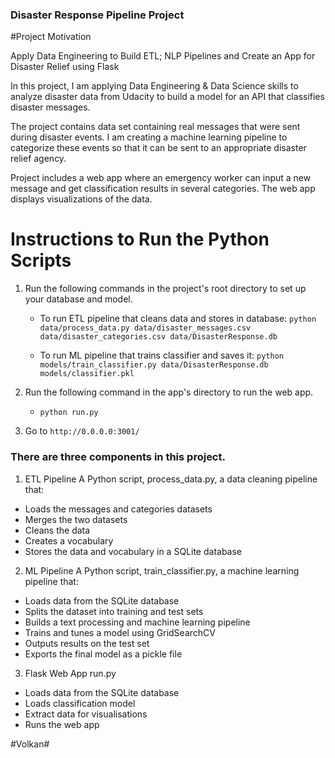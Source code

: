 ### Disaster Response Pipeline Project

#Project Motivation

Apply Data Engineering to Build ETL; NLP Pipelines and Create an App for Disaster Relief using Flask

In this project, I am applying Data Engineering & Data Science skills to analyze disaster data from Udacity to build a model for an API that classifies disaster messages.

The project contains data set containing real messages that were sent during disaster events.
I am creating a machine learning pipeline to categorize these events so that it can be sent to an appropriate disaster relief agency.

Project includes a web app where an emergency worker can input a new message and get classification results in several categories. The web app displays visualizations of the data.

# Instructions to Run the Python Scripts

1. Run the following commands in the project's root directory to set up your database and model.
	- To run ETL pipeline that cleans data and stores in database:
	`python data/process_data.py data/disaster_messages.csv data/disaster_categories.csv data/DisasterResponse.db`

	- To run ML pipeline that trains classifier and saves it:
	`python models/train_classifier.py data/DisasterResponse.db models/classifier.pkl`

2. Run the following command in the app's directory to run the web app.
	- 	`python run.py`

3. Go to `http://0.0.0.0:3001/`

### There are three components in this project.

1) ETL Pipeline
A Python script, process_data.py, a data cleaning pipeline that:

- Loads the messages and categories datasets
- Merges the two datasets
- Cleans the data
- Creates a vocabulary
- Stores the data and vocabulary in a SQLite database

2) ML Pipeline
A Python script, train_classifier.py, a machine learning pipeline that:

- Loads data from the SQLite database
- Splits the dataset into training and test sets
- Builds a text processing and machine learning pipeline
- Trains and tunes a model using GridSearchCV
- Outputs results on the test set
- Exports the final model as a pickle file

3) Flask Web App
run.py
- Loads data from the SQLite database
- Loads classification model
- Extract data for visualisations 
- Runs the web app

#Volkan#